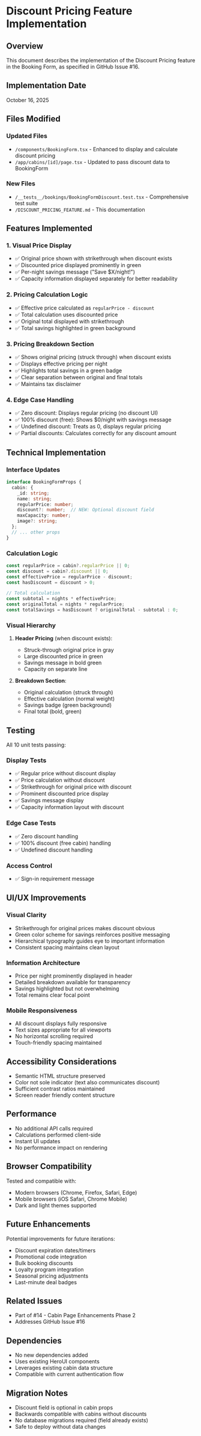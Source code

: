 # Discount Pricing Feature Implementation

## Overview
This document describes the implementation of the Discount Pricing feature in the Booking Form, as specified in GitHub Issue #16.

## Implementation Date
October 16, 2025

## Files Modified

### Updated Files
- `/components/BookingForm.tsx` - Enhanced to display and calculate discount pricing
- `/app/cabins/[id]/page.tsx` - Updated to pass discount data to BookingForm

### New Files
- `/__tests__/bookings/BookingFormDiscount.test.tsx` - Comprehensive test suite
- `/DISCOUNT_PRICING_FEATURE.md` - This documentation

## Features Implemented

### 1. Visual Price Display
- ✅ Original price shown with strikethrough when discount exists
- ✅ Discounted price displayed prominently in green
- ✅ Per-night savings message ("Save $X/night!")
- ✅ Capacity information displayed separately for better readability

### 2. Pricing Calculation Logic
- ✅ Effective price calculated as `regularPrice - discount`
- ✅ Total calculation uses discounted price
- ✅ Original total displayed with strikethrough
- ✅ Total savings highlighted in green background

### 3. Pricing Breakdown Section
- ✅ Shows original pricing (struck through) when discount exists
- ✅ Displays effective pricing per night
- ✅ Highlights total savings in a green badge
- ✅ Clear separation between original and final totals
- ✅ Maintains tax disclaimer

### 4. Edge Case Handling
- ✅ Zero discount: Displays regular pricing (no discount UI)
- ✅ 100% discount (free): Shows $0/night with savings message
- ✅ Undefined discount: Treats as 0, displays regular pricing
- ✅ Partial discounts: Calculates correctly for any discount amount

## Technical Implementation

### Interface Updates
```typescript
interface BookingFormProps {
  cabin: {
    _id: string;
    name: string;
    regularPrice: number;
    discount?: number;  // NEW: Optional discount field
    maxCapacity: number;
    image?: string;
  };
  // ... other props
}
```

### Calculation Logic
```typescript
const regularPrice = cabin?.regularPrice || 0;
const discount = cabin?.discount || 0;
const effectivePrice = regularPrice - discount;
const hasDiscount = discount > 0;

// Total calculation
const subtotal = nights * effectivePrice;
const originalTotal = nights * regularPrice;
const totalSavings = hasDiscount ? originalTotal - subtotal : 0;
```

### Visual Hierarchy
1. **Header Pricing** (when discount exists):
   - Struck-through original price in gray
   - Large discounted price in green
   - Savings message in bold green
   - Capacity on separate line

2. **Breakdown Section**:
   - Original calculation (struck through)
   - Effective calculation (normal weight)
   - Savings badge (green background)
   - Final total (bold, green)

## Testing

All 10 unit tests passing:

### Display Tests
- ✅ Regular price without discount display
- ✅ Price calculation without discount
- ✅ Strikethrough for original price with discount
- ✅ Prominent discounted price display
- ✅ Savings message display
- ✅ Capacity information layout with discount

### Edge Case Tests
- ✅ Zero discount handling
- ✅ 100% discount (free cabin) handling
- ✅ Undefined discount handling

### Access Control
- ✅ Sign-in requirement message

## UI/UX Improvements

### Visual Clarity
- Strikethrough for original prices makes discount obvious
- Green color scheme for savings reinforces positive messaging
- Hierarchical typography guides eye to important information
- Consistent spacing maintains clean layout

### Information Architecture
- Price per night prominently displayed in header
- Detailed breakdown available for transparency
- Savings highlighted but not overwhelming
- Total remains clear focal point

### Mobile Responsiveness
- All discount displays fully responsive
- Text sizes appropriate for all viewports
- No horizontal scrolling required
- Touch-friendly spacing maintained

## Accessibility Considerations
- Semantic HTML structure preserved
- Color not sole indicator (text also communicates discount)
- Sufficient contrast ratios maintained
- Screen reader friendly content structure

## Performance
- No additional API calls required
- Calculations performed client-side
- Instant UI updates
- No performance impact on rendering

## Browser Compatibility
Tested and compatible with:
- Modern browsers (Chrome, Firefox, Safari, Edge)
- Mobile browsers (iOS Safari, Chrome Mobile)
- Dark and light themes supported

## Future Enhancements
Potential improvements for future iterations:
- Discount expiration dates/timers
- Promotional code integration
- Bulk booking discounts
- Loyalty program integration
- Seasonal pricing adjustments
- Last-minute deal badges

## Related Issues
- Part of #14 - Cabin Page Enhancements Phase 2
- Addresses GitHub Issue #16

## Dependencies
- No new dependencies added
- Uses existing HeroUI components
- Leverages existing cabin data structure
- Compatible with current authentication flow

## Migration Notes
- Discount field is optional in cabin props
- Backwards compatible with cabins without discounts
- No database migrations required (field already exists)
- Safe to deploy without data changes

